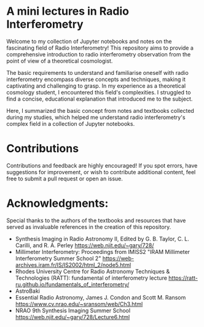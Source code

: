 # A mini lectures in Radio Interferometry
Welcome to my collection of Jupyter notebooks and notes on the fascinating field of Radio Interferometry! This repository aims to provide a comprehensive introduction to radio interferometry observation from the point of view of a theoretical cosmologist.

The basic requirements to understand and familiarise oneself with radio interferometry encompass diverse concepts and techniques, making it captivating and challenging to grasp. In my experience as a theoretical cosmology student, I encountered this field's complexities. I struggled to find a concise, educational explanation that introduced me to the subject.

Here, I summarized the basic concept from notes and textbooks collected during my studies, which helped me understand radio interferometry's complex field in a collection of Jupyter notebooks.

# Contributions
Contributions and feedback are highly encouraged! If you spot errors, have suggestions for improvement, or wish to contribute additional content, feel free to submit a pull request or open an issue.

# Acknowledgments:
Special thanks to the authors of the textbooks and resources that have served as invaluable references in the creation of this repository.

- Synthesis Imaging in Radio Astronomy II, Edited by G. B. Taylor, C. L. Carilli, and R. A. Perley https://web.njit.edu/~gary/728/
-  Millimeter Interferometry: Proceedings from IMISS2 "IRAM Millimeter Interferometry Summer School 2" https://web-archives.iram.fr/IS/IS2002/html_2/node5.html
-  Rhodes University Centre for Radio Astronomy Techniques & Technologies (RATT): fundamental of interferometry lecture https://ratt-ru.github.io/fundamentals_of_interferometry/
- AstroBaki 
- Essential Radio Astronomy,  James J. Condon and Scott M. Ransom https://www.cv.nrao.edu/~sransom/web/Ch3.html
- NRAO 9th Synthesis Imaging Summer School https://web.njit.edu/~gary/728/Lecture6.html
